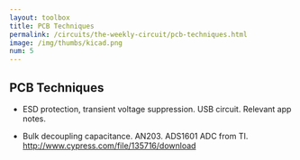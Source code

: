 ```yaml
---
layout: toolbox
title: PCB Techniques
permalink: /circuits/the-weekly-circuit/pcb-techniques.html
image: /img/thumbs/kicad.png
num: 5
---
```


## PCB Techniques

- ESD protection, transient voltage suppression. USB circuit. Relevant app notes.

- Bulk decoupling capacitance. AN203. ADS1601 ADC from TI. http://www.cypress.com/file/135716/download 

